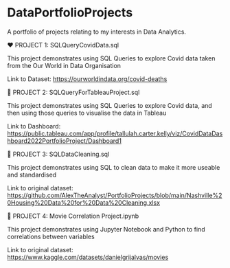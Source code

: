 # DataPortfolioProjects
A portfolio of projects relating to my interests in Data Analytics. 

❤️ PROJECT 1: SQLQueryCovidData.sql

This project demonstrates using SQL Queries to explore Covid data taken from the Our World in Data Organisation

Link to Dataset: https://ourworldindata.org/covid-deaths 

💚 PROJECT 2: SQLQueryForTableauProject.sql

This project demonstrates using SQL Queries to explore Covid data, and then using those queries to visualise the data in Tableau 

Link to Dashboard: https://public.tableau.com/app/profile/tallulah.carter.kelly/viz/CovidDataDashboard2022PortfolioProject/Dashboard1 

💛 PROJECT 3: SQLDataCleaning.sql

This project demonstrates using SQL to clean data to make it more useable and standardised 

Link to original dataset: https://github.com/AlexTheAnalyst/PortfolioProjects/blob/main/Nashville%20Housing%20Data%20for%20Data%20Cleaning.xlsx

💙 PROJECT 4: Movie Correlation Project.ipynb

This project demonstrates using Jupyter Notebook and Python to find correlations between variables 

Link to original dataset: https://www.kaggle.com/datasets/danielgrijalvas/movies 
